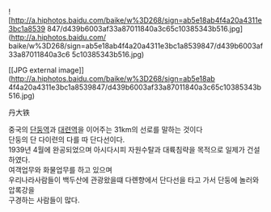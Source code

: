 ![http://a.hiphotos.baidu.com/baike/w%3D268/sign=ab5e18ab4f4a20a4311e3bc1a8539
847/d439b6003af33a87011840a3c65c10385343b516.jpg](http://a.hiphotos.baidu.com/
baike/w%3D268/sign=ab5e18ab4f4a20a4311e3bc1a8539847/d439b6003af33a87011840a3c6
5c10385343b516.jpg)

[[JPG external image]](http://a.hiphotos.baidu.com/baike/w%3D268/sign=ab5e18ab
4f4a20a4311e3bc1a8539847/d439b6003af33a87011840a3c65c10385343b516.jpg)

  
丹大铁

중국의 [단둥역](%EB%8B%A8%EB%91%A5%EC%97%AD.md)과
[대련역](%EB%8C%80%EB%A0%A8%EC%97%AD.md)을 이어주는 31km의 선로를 말하는 것이다  
단둥의 단 다이련의 다를 따 단다선이다.  
1939년 4월에 완공되었으며 아시다시피 자원수탈과 대륙침략을 목적으로 일제가 건설하였다.  
여객업무와 화물업무를 하고 있으며  
우리나라사람들이 백두산에 관광왔을떄 다롄향에서 단다선을 타고 가서 단둥에 놀러와 압록강을  
구경하는 사람들이 많다.

